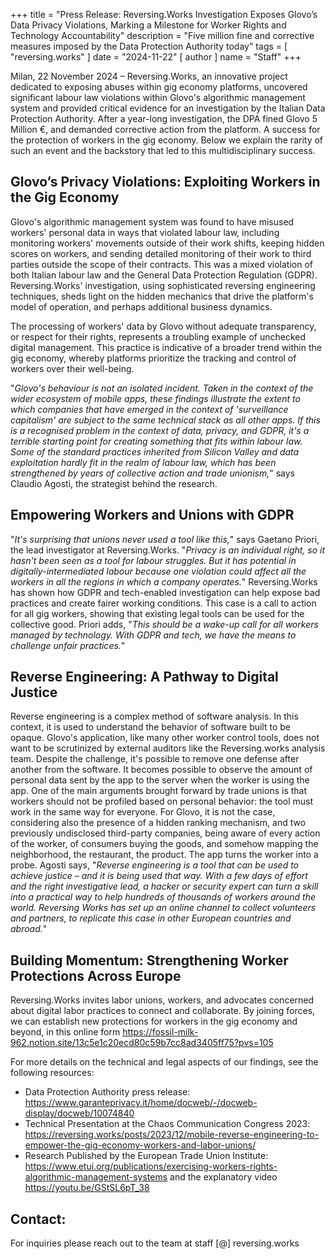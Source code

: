 +++
title = "Press Release: Reversing.Works Investigation Exposes Glovo’s Data Privacy Violations, Marking a Milestone for Worker Rights and Technology Accountability"
description = "Five million fine and corrective measures imposed by the Data Protection Authority today"
tags = [
  "reversing.works"
]
date = "2024-11-22"
[ author ]
  name = "Staff"
+++

Milan, 22 November 2024 – Reversing.Works, an innovative project dedicated to exposing abuses within gig economy platforms, uncovered significant labour law violations within Glovo's algorithmic management system and provided critical evidence for an investigation by the Italian Data Protection Authority. After a year-long investigation, the DPA fined Glovo 5 Million €, and demanded corrective action from the platform. A success for the protection of workers in the gig economy. Below we explain the rarity of such an event and the backstory that led to this multidisciplinary success.

## Glovo’s Privacy Violations: Exploiting Workers in the Gig Economy

Glovo's algorithmic management system was found to have misused workers' personal data in ways that violated labour law, including monitoring workers' movements outside of their work shifts, keeping hidden scores on workers, and sending detailed monitoring of their work to third parties outside the scope of their contracts.
This was a mixed violation of both Italian labour law and the General Data Protection Regulation (GDPR). Reversing.Works' investigation, using sophisticated reversing engineering techniques, sheds light on the hidden mechanics that drive the platform's model of operation, and perhaps additional business dynamics.

The processing of workers' data by Glovo without adequate transparency, or respect for their rights, represents a troubling example of unchecked digital management. This practice is indicative of a broader trend within the gig economy, whereby platforms prioritize the tracking and control of workers over their well-being.

"_Glovo's behaviour is not an isolated incident. Taken in the context of the wider ecosystem of mobile apps, these findings illustrate the extent to which companies that have emerged in the context of 'surveillance capitalism' are subject to the same technical stack as all other apps. If this is a recognised problem in the context of data, privacy, and GDPR, it's a terrible starting point for creating something that fits within labour law. Some of the standard practices inherited from Silicon Valley and data exploitation hardly fit in the realm of labour law, which has been strengthened by years of collective action and trade unionism,_" says Claudio Agosti, the strategist behind the research.

## Empowering Workers and Unions with GDPR

"_It's surprising that unions never used a tool like this,_" says Gaetano Priori, the lead investigator at Reversing.Works. "_Privacy is an individual right, so it hasn't been seen as a tool for labour struggles. But it has potential in digitally-intermediated labour because one violation could affect all the workers in all the regions in which a company operates._"
Reversing.Works has shown how GDPR and tech-enabled investigation can help expose bad practices and create fairer working conditions. This case is a call to action for all gig workers, showing that existing legal tools can be used for the collective good. Priori adds, "_This should be a wake-up call for all workers managed by technology. With GDPR and tech, we have the means to challenge unfair practices._"

## Reverse Engineering: A Pathway to Digital Justice

Reverse engineering is a complex method of software analysis. In this context, it is used to understand the behavior of software built to be opaque. Glovo's application, like many other worker control tools, does not want to be scrutinized by external auditors like the Reversing.works analysis team.
Despite the challenge, it's possible to remove one defense after another from the software. It becomes possible to observe the amount of personal data sent by the app to the server when the worker is using the app. 
One of the main arguments brought forward by trade unions is that workers should not be profiled based on personal behavior: the tool must work in the same way for everyone. For Glovo, it is not the case, considering also the presence of a hidden ranking mechanism, and two previously undisclosed third-party companies, being aware of every action of the worker, of consumers buying the goods, and somehow mapping the neighborhood, the restaurant, the product. The app turns the worker into a probe.
Agosti says, "_Reverse engineering is a tool that can be used to achieve justice – and it is being used that way. With a few days of effort and the right investigative lead, a hacker or security expert can turn a skill into a practical way to help hundreds of thousands of workers around the world. Reversing Works has set up an online channel to collect volunteers and partners, to replicate this case in other European countries and abroad._"

## Building Momentum: Strengthening Worker Protections Across Europe

Reversing.Works invites labor unions, workers, and advocates concerned about digital labor practices to connect and collaborate. By joining forces, we can establish new protections for workers in the gig economy and beyond, in this online form https://fossil-milk-962.notion.site/13c5e1c20ecd80c59b7cc8ad3405ff75?pvs=105 

For more details on the technical and legal aspects of our findings, see the following resources:

* Data Protection Authority press release: https://www.garanteprivacy.it/home/docweb/-/docweb-display/docweb/10074840 
* Technical Presentation at the Chaos Communication Congress 2023: https://reversing.works/posts/2023/12/mobile-reverse-engineering-to-empower-the-gig-economy-workers-and-labor-unions/ 
* Research Published by the European Trade Union Institute: https://www.etui.org/publications/exercising-workers-rights-algorithmic-management-systems and the explanatory video https://youtu.be/GStSL6pT_38 

## Contact:  

For inquiries please reach out to the team at staff [@] reversing.works


